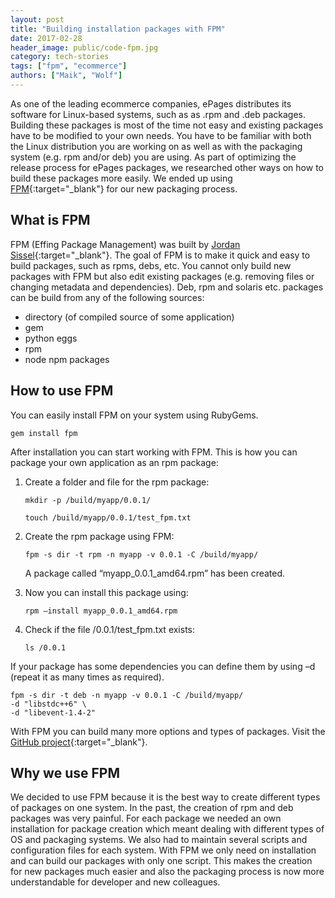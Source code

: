 ```yaml
---
layout: post
title: "Building installation packages with FPM"
date: 2017-02-28
header_image: public/code-fpm.jpg
category: tech-stories
tags: ["fpm", "ecommerce"]
authors: ["Maik", "Wolf"]
---
```


As one of the leading ecommerce companies, ePages distributes its software for Linux-based systems, such as as .rpm and .deb packages.
Building these packages is most of the time not easy and existing packages have to be modified to your own needs.
You have to be familiar with both the Linux distribution you are working on as well as with the packaging system (e.g. rpm and/or deb) you are using.
As part of optimizing the release process for ePages packages, we researched other ways on how to build these packages more easily.
We ended up using [FPM](https://github.com/jordansissel/fpm/wiki){:target="_blank"} for our new packaging process.

## What is FPM

FPM (Effing Package Management) was built by [Jordan Sissel](https://twitter.com/jordansissel?lang=en){:target="_blank"}.
The goal of FPM is to make it quick and easy to build packages, such as rpms, debs, etc.
You cannot only build new packages with FPM but also edit existing packages (e.g. removing files or changing metadata and dependencies).
Deb, rpm and solaris etc. packages can be build from any of the following sources:

* directory (of compiled source of some application)
* gem
* python eggs
* rpm
* node npm packages

## How to use FPM

You can easily install FPM on your system using RubyGems.

```
gem install fpm
```

After installation you can start working with FPM.
This is how you can package your own application as an rpm package:

1. Create a folder and file for the rpm package:

    ```
    mkdir -p /build/myapp/0.0.1/
    ```

    ```
    touch /build/myapp/0.0.1/test_fpm.txt
    ```
2. Create the rpm package using FPM:

    ```
    fpm -s dir -t rpm -n myapp -v 0.0.1 -C /build/myapp/
    ```

    A package called “myapp_0.0.1_amd64.rpm” has been created.

3. Now you can install this package using:

    ```
    rpm –install myapp_0.0.1_amd64.rpm
    ```

4. Check if the file  /0.0.1/test_fpm.txt exists:

    ```
    ls /0.0.1
    ```

If your package has some dependencies you can define them by using –d (repeat it as many times as required).

```
fpm -s dir -t deb -n myapp -v 0.0.1 -C /build/myapp/
-d "libstdc++6" \
-d "libevent-1.4-2"
```

With FPM you can build many more options and types of packages.
Visit the [GitHub project](https://github.com/jordansissel/fpm/wiki){:target="_blank"}.

## Why we use FPM

We decided to use FPM because it is the best way to create different types of packages on one system.
In the past, the creation of rpm and deb packages was very painful.
For each package we needed an own installation for package creation which meant dealing with different types of OS and packaging systems.
We also had to maintain several scripts and configuration files for each system.
With FPM we only need on installation and can build our packages with only one script.
This makes the creation for new packages much easier and also the packaging process is now more understandable for developer and new colleagues.
